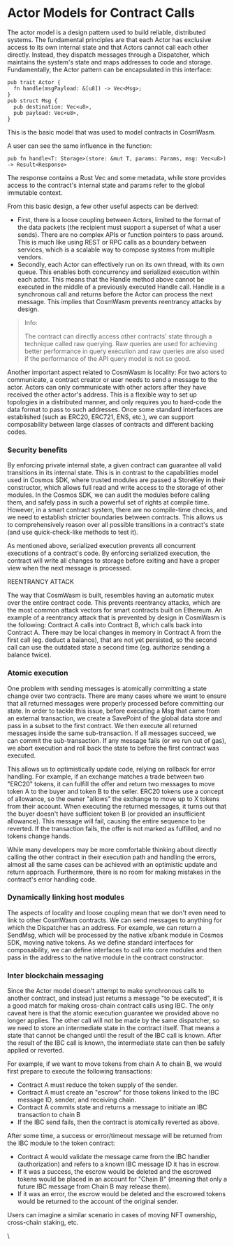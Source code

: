 # Actor Models for Contract Calls

The actor model is a design pattern used to build reliable, distributed systems. The fundamental principles are that each Actor has exclusive access to its own internal state and that Actors cannot call each other directly. Instead, they dispatch messages through a Dispatcher, which maintains the system's state and maps addresses to code and storage. Fundamentally, the Actor pattern can be encapsulated in this interface:

```
pub trait Actor {
  fn handle(msgPayload: &[u8]) -> Vec<Msg>;
}
pub struct Msg {
  pub destination: Vec<u8>,
  pub payload: Vec<u8>,
}
```

This is the basic model that was used to model contracts in CosmWasm.&#x20;

A user can see the same influence in the function:

`pub fn handle<T: Storage>(store: &mut T, params: Params, msg: Vec<u8>) -> Result<Response>`

The response contains a Rust Vec and some metadata, while store provides access to the contract's internal state and params refer to the global immutable context.

From this basic design, a few other useful aspects can be derived:

* First, there is a loose coupling between Actors, limited to the format of the data packets (the recipient must support a superset of what a user sends). There are no complex APIs or function pointers to pass around. This is much like using REST or RPC calls as a boundary between services, which is a scalable way to compose systems from multiple vendors.
* Secondly, each Actor can effectively run on its own thread, with its own queue. This enables both concurrency and serialized execution within each actor. This means that the Handle method above cannot be executed in the middle of a previously executed Handle call. Handle is a synchronous call and returns before the Actor can process the next message. This implies that CosmWasm prevents reentrancy attacks by design.

> Info:
>
> The contract can directly access other contracts' state through a technique called raw querying. Raw queries are used for achieving better performance in query execution and raw queries are also used if the performance of the API query model is not so good.



Another important aspect related to CosmWasm is locality: For two actors to communicate, a contract creator or user needs to send a message to the actor. Actors can only communicate with other actors after they have received the other actor's address. This is a flexible way to set up topologies in a distributed manner, and only requires you to hard-code the data format to pass to such addresses. Once some standard interfaces are established (such as ERC20, ERC721, ENS, etc.), we can support composability between large classes of contracts and different backing codes.

### Security benefits

By enforcing private internal state, a given contract can guarantee all valid transitions in its internal state. This is in contrast to the capabilities model used in Cosmos SDK, where trusted modules are passed a StoreKey in their constructor, which allows full read and write access to the storage of other modules. In the Cosmos SDK, we can audit the modules before calling them, and safely pass in such a powerful set of rights at compile time. However, in a smart contract system, there are no compile-time checks, and we need to establish stricter boundaries between contracts. This allows us to comprehensively reason over all possible transitions in a contract's state (and use quick-check-like methods to test it).

As mentioned above, serialized execution prevents all concurrent executions of a contract's code. By enforcing serialized execution, the contract will write all changes to storage before exiting and have a proper view when the next message is processed.&#x20;

REENTRANCY ATTACK

The way that CosmWasm is built, resembles having an automatic mutex over the entire contract code. This prevents reentrancy attacks, which are the most common attack vectors for smart contracts built on Ethereum. An example of a reentrancy attack that is prevented by design in CosmWasm is the following: Contract A calls into Contract B, which calls back into Contract A. There may be local changes in memory in Contract A from the first call (eg. deduct a balance), that are not yet persisted, so the second call can use the outdated state a second time (eg. authorize sending a balance twice).

### Atomic execution

One problem with sending messages is atomically committing a state change over two contracts. There are many cases where we want to ensure that all returned messages were properly processed before committing our state. In order to tackle this issue, before executing a Msg that came from an external transaction, we create a SavePoint of the global data store and pass in a subset to the first contract. We then execute all returned messages inside the same sub-transaction. If all messages succeed, we can commit the sub-transaction. If any message fails (or we run out of gas), we abort execution and roll back the state to before the first contract was executed.

This allows us to optimistically update code, relying on rollback for error handling. For example, if an exchange matches a trade between two "ERC20" tokens, it can fulfill the offer and return two messages to move token A to the buyer and token B to the seller. ERC20 tokens use a concept of allowance, so the owner "allows" the exchange to move up to X tokens from their account. When executing the returned messages, it turns out that the buyer doesn't have sufficient token B (or provided an insufficient allowance). This message will fail, causing the entire sequence to be reverted. If the transaction fails, the offer is not marked as fulfilled, and no tokens change hands.

While many developers may be more comfortable thinking about directly calling the other contract in their execution path and handling the errors, almost all the same cases can be achieved with an optimistic update and return approach. Furthermore, there is no room for making mistakes in the contract's error handling code.

### Dynamically linking host modules

The aspects of locality and loose coupling mean that we don't even need to link to other CosmWasm contracts. We can send messages to anything for which the Dispatcher has an address. For example, we can return a SendMsg, which will be processed by the native x/bank module in Cosmos SDK, moving native tokens. As we define standard interfaces for composability, we can define interfaces to call into core modules and then pass in the address to the native module in the contract constructor.

### Inter blockchain messaging

Since the Actor model doesn't attempt to make synchronous calls to another contract, and instead just returns a message "to be executed", it is a good match for making cross-chain contract calls using IBC. The only caveat here is that the atomic execution guarantee we provided above no longer applies. The other call will not be made by the same dispatcher, so we need to store an intermediate state in the contract itself. That means a state that cannot be changed until the result of the IBC call is known. After the result of the IBC call is known, the intermediate state can then be safely applied or reverted.

For example, if we want to move tokens from chain A to chain B, we would first prepare to execute the following transactions:

* Contract A must reduce the token supply of the sender.
* Contract A must create an "escrow" for those tokens linked to the IBC message ID, sender, and receiving chain.
* Contract A commits state and returns a message to initiate an IBC transaction to chain B
* If the IBC send fails, then the contract is atomically reverted as above.

After some time, a success or error/timeout message will be returned from the IBC module to the token contract:

* Contract A would validate the message came from the IBC handler (authorization) and refers to a known IBC message ID it has in escrow.
* If it was a success, the escrow would be deleted and the escrowed tokens would be placed in an account for "Chain B" (meaning that only a future IBC message from Chain B may release them).
* If it was an error, the escrow would be deleted and the escrowed tokens would be returned to the account of the original sender.

Users can imagine a similar scenario in cases of moving NFT ownership, cross-chain staking, etc.

\
